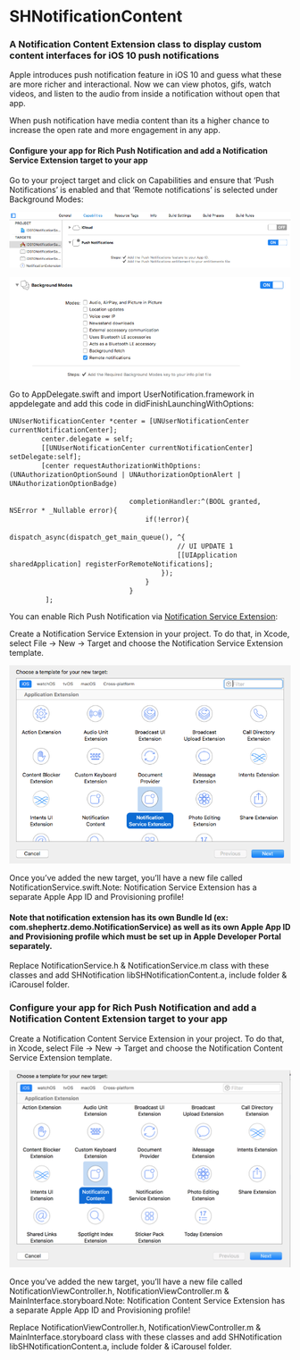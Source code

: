# SHNotificationContent

### A Notification Content Extension class to display custom content interfaces for iOS 10 push notifications

Apple introduces push notification feature in iOS 10 and guess what these are more richer and interactional. Now we can view photos, gifs, watch videos, and listen to the audio from inside a notification without open that app.

When push notification have media content than its a higher chance to increase the open rate and more engagement in any app.

#### Configure your app for Rich Push Notification and add a Notification Service Extension target to your app

Go to your project target and click on Capabilities and ensure that ‘Push Notifications’ is enabled and that ‘Remote notifications’ is selected under Background Modes:

![Capabilities](images/Capabilities.png)

![EnablePushNotifications](images/enableRemoteNoti.png)

Go to AppDelegate.swift and import UserNotification.framework in appdelegate and add this code in didFinishLaunchingWithOptions:

```
UNUserNotificationCenter *center = [UNUserNotificationCenter currentNotificationCenter];
        center.delegate = self;
        [[UNUserNotificationCenter currentNotificationCenter] setDelegate:self];
        [center requestAuthorizationWithOptions:(UNAuthorizationOptionSound | UNAuthorizationOptionAlert | UNAuthorizationOptionBadge)
         
                              completionHandler:^(BOOL granted, NSError * _Nullable error){
                                  if(!error){
                                      dispatch_async(dispatch_get_main_queue(), ^{
                                          // UI UPDATE 1
                                          [[UIApplication sharedApplication] registerForRemoteNotifications];
                                      });
                                  }
                              }
         ];
```
You can enable Rich Push Notification via [Notification Service Extension](https://developer.apple.com/documentation/usernotifications/unnotificationserviceextension):

Create a Notification Service Extension in your project. To do that, in Xcode, select File -> New -> Target and choose the Notification Service Extension template.

![EnableNotificationServiceExtension](images/NSE.png)

Once you’ve added the new target, you’ll have a new file called NotificationService.swift.Note: Notification Service Extension has a separate Apple App ID and Provisioning profile!
#### Note that notification extension has its own Bundle Id (ex: com.shephertz.demo.NotificationService) as well as its own Apple App ID and Provisioning profile which must be set up in Apple Developer Portal separately.

Replace NotificationService.h & NotificationService.m class with these classes and add SHNotification libSHNotificationContent.a, include folder & iCarousel folder.



### Configure your app for Rich Push Notification and add a Notification Content Extension target to your app

Create a Notification Content Service Extension in your project. To do that, in Xcode, select File -> New -> Target and choose the Notification Content Service Extension template.

![Notification Content Service](images/notificationContentService.png)

Once you’ve added the new target, you’ll have a new file called NotificationViewController.h, NotificationViewController.m & MainInterface.storyboard.Note: Notification Content Service Extension has a separate Apple App ID and Provisioning profile!

Replace NotificationViewController.h, NotificationViewController.m & MainInterface.storyboard class with these classes and add SHNotification libSHNotificationContent.a, include folder & iCarousel folder.


